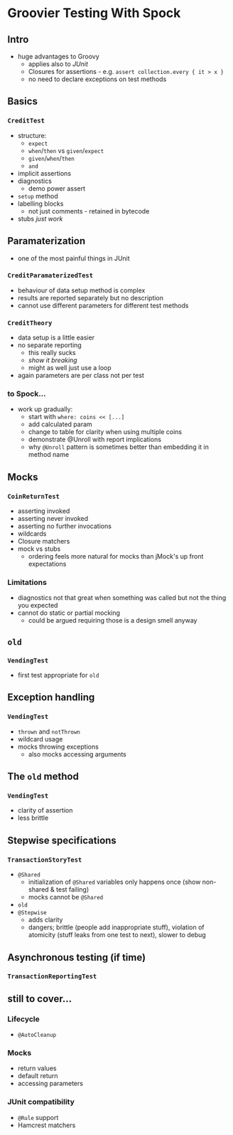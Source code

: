 # Groovier Testing With Spock

## Intro

- huge advantages to Groovy
	- applies also to _JUnit_
	- Closures for assertions - e.g. `assert collection.every { it > x }`
	- no need to declare exceptions on test methods

## Basics

### `CreditTest`

- structure:
	- `expect`
	- `when`/`then` vs `given`/`expect`
	- `given`/`when`/`then`
	- `and`
- implicit assertions
- diagnostics
	- demo power assert
- `setup` method
- labelling blocks
	- not just comments - retained in bytecode
- stubs _just work_

## Paramaterization

- one of the most painful things in JUnit

### `CreditParamaterizedTest`

- behaviour of data setup method is complex
- results are reported separately but no description
- cannot use different parameters for different test methods

### `CreditTheory`

- data setup is a little easier
- no separate reporting
	- this really sucks
	- _show it breaking_
	- might as well just use a loop
- again parameters are per class not per test

### to Spock…

- work up gradually:
	- start with `where: coins << [...]`
	- add calculated param
	- change to table for clarity when using multiple coins
	- demonstrate @Unroll with report implications
	- why `@Unroll` pattern is sometimes better than embedding it in method name

## Mocks

### `CoinReturnTest`

- asserting invoked
- asserting never invoked
- asserting no further invocations
- wildcards
- Closure matchers
- mock vs stubs
	- ordering feels more natural for mocks than jMock's up front expectations

### Limitations

- diagnostics not that great when something was called but not the thing you expected
- cannot do static or partial mocking
	- could be argued requiring those is a design smell anyway

## `old`

### `VendingTest`

- first test appropriate for `old`

## Exception handling

### `VendingTest`

- `thrown` and `notThrown`
- wildcard usage
- mocks throwing exceptions
	- also mocks accessing arguments

## The `old` method

### `VendingTest`

- clarity of assertion
- less brittle

## Stepwise specifications

### `TransactionStoryTest`

- `@Shared`
	- initialization of `@Shared` variables only happens once (show non-shared & test failing)
	- mocks cannot be `@Shared`
- `old`
- `@Stepwise`
	- adds clarity
	- dangers; brittle (people add inappropriate stuff), violation of atomicity (stuff leaks from one test to next), slower to debug

## Asynchronous testing (if time)

### `TransactionReportingTest`

## still to cover…

### Lifecycle

- `@AutoCleanup`

### Mocks

- return values
- default return
- accessing parameters

### JUnit compatibility

- `@Rule` support
- Hamcrest matchers

